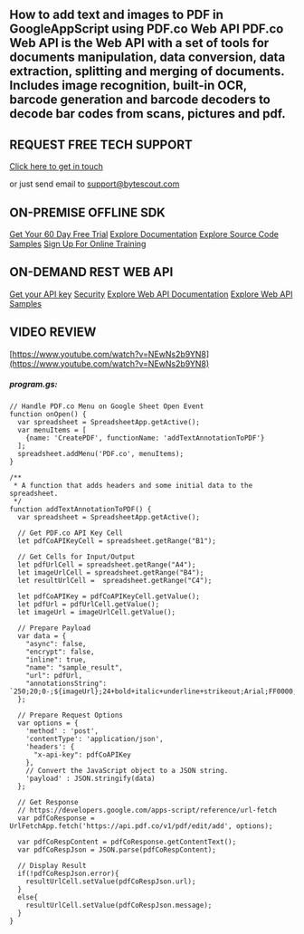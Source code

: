 ## How to add text and images to PDF in GoogleAppScript using PDF.co Web API PDF.co Web API is the Web API with a set of tools for documents manipulation, data conversion, data extraction, splitting and merging of documents. Includes image recognition, built-in OCR, barcode generation and barcode decoders to decode bar codes from scans, pictures and pdf.

## REQUEST FREE TECH SUPPORT

[Click here to get in touch](https://bytescout.zendesk.com/hc/en-us/requests/new?subject=PDF.co%20Web%20API%20Question)

or just send email to [support@bytescout.com](mailto:support@bytescout.com?subject=PDF.co%20Web%20API%20Question) 

## ON-PREMISE OFFLINE SDK 

[Get Your 60 Day Free Trial](https://bytescout.com/download/web-installer?utm_source=github-readme)
[Explore Documentation](https://bytescout.com/documentation/index.html?utm_source=github-readme)
[Explore Source Code Samples](https://github.com/bytescout/ByteScout-SDK-SourceCode/)
[Sign Up For Online Training](https://academy.bytescout.com/)


## ON-DEMAND REST WEB API

[Get your API key](https://app.pdf.co/signup?utm_source=github-readme)
[Security](https://pdf.co/security)
[Explore Web API Documentation](https://apidocs.pdf.co?utm_source=github-readme)
[Explore Web API Samples](https://github.com/bytescout/ByteScout-SDK-SourceCode/tree/master/PDF.co%20Web%20API)

## VIDEO REVIEW

[https://www.youtube.com/watch?v=NEwNs2b9YN8](https://www.youtube.com/watch?v=NEwNs2b9YN8)




<!-- code block begin -->

##### **program.gs:**
    
```
// Handle PDF.co Menu on Google Sheet Open Event
function onOpen() {
  var spreadsheet = SpreadsheetApp.getActive();
  var menuItems = [
    {name: 'CreatePDF', functionName: 'addTextAnnotationToPDF'} 
  ];
  spreadsheet.addMenu('PDF.co', menuItems);
}
  
/**
 * A function that adds headers and some initial data to the spreadsheet.
 */
function addTextAnnotationToPDF() {
  var spreadsheet = SpreadsheetApp.getActive();

  // Get PDF.co API Key Cell
  let pdfCoAPIKeyCell = spreadsheet.getRange("B1");

  // Get Cells for Input/Output
  let pdfUrlCell = spreadsheet.getRange("A4");
  let imageUrlCell = spreadsheet.getRange("B4");
  let resultUrlCell =  spreadsheet.getRange("C4");

  let pdfCoAPIKey = pdfCoAPIKeyCell.getValue();
  let pdfUrl = pdfUrlCell.getValue();
  let imageUrl = imageUrlCell.getValue();
  
  // Prepare Payload
  var data = {
    "async": false,
    "encrypt": false,
    "inline": true,
    "name": "sample_result",
    "url": pdfUrl,
    "annotationsString": `250;20;0-;${imageUrl};24+bold+italic+underline+strikeout;Arial;FF0000;www.pdf.co;true`
  };

  // Prepare Request Options
  var options = {
    'method' : 'post',
    'contentType': 'application/json',
    'headers': {
      "x-api-key": pdfCoAPIKey
    },
    // Convert the JavaScript object to a JSON string.
    'payload' : JSON.stringify(data)
  };
  
  // Get Response
  // https://developers.google.com/apps-script/reference/url-fetch
  var pdfCoResponse = UrlFetchApp.fetch('https://api.pdf.co/v1/pdf/edit/add', options);

  var pdfCoRespContent = pdfCoResponse.getContentText();
  var pdfCoRespJson = JSON.parse(pdfCoRespContent);

  // Display Result
  if(!pdfCoRespJson.error){
    resultUrlCell.setValue(pdfCoRespJson.url);
  }
  else{
    resultUrlCell.setValue(pdfCoRespJson.message);
  }
}
  
```

<!-- code block end -->
